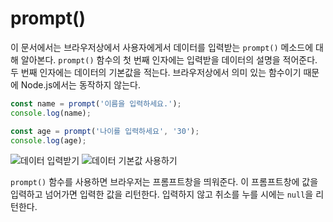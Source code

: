 # prompt()
이 문서에서는 브라우저상에서 사용자에게서 데이터를 입력받는 `prompt()` 메소드에 대해 알아본다. `prompt()` 함수의 첫 번째 인자에는 입력받을 데이터의 설명을 적어준다. 두 번째 인자에는 데이터의 기본값을 적는다. 브라우저상에서 의미 있는 함수이기 때문에 Node.js에서는 동작하지 않는다.

```js
const name = prompt('이름을 입력하세요.');
console.log(name);

const age = prompt('나이를 입력하세요', '30');
console.log(age);
```

![데이터 입력받기](https://drive.google.com/uc?export=view&id=1BlQAV1PPZuudku1G_4wOOvPkM58V74dP)
![데이터 기본값 사용하기](https://drive.google.com/uc?export=view&id=1MlUonpg3vI5p5zlHx1tMmEMQW4IIZphq)

`prompt()` 함수를 사용하면 브라우저는 프롬프트창을 띄워준다. 이 프롬프트창에 값을 입력하고 넘어가면 입력한 값을 리턴한다. 입력하지 않고 취소를 누를 시에는 `null`을 리턴한다.